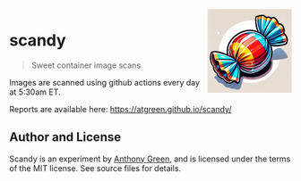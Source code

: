 <img src="images/candy.webp" align="right" width="150" height="150" />

# scandy
> Sweet container image scans

Images are scanned using github actions every day at 5:30am ET.

Reports are available here: https://atgreen.github.io/scandy/

## Author and License

Scandy is an experiment by [Anthony
Green](https://github.com/atgreen), and is licensed under the terms of
the MIT license.  See source files for details.
